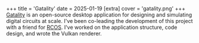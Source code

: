 +++
title = 'Gatality'
date = 2025-01-19
[extra]
cover = 'gatality.png'
+++
[Gatality](https://gatality.com/) is an open-source desktop application for designing and simulating digital circuits at scale.
I've been co-leading the development of this project with a friend for [RCOS](https://handbook.rcos.io/#/?id=main). I've worked on the application structure, code design, and wrote the Vulkan renderer.
